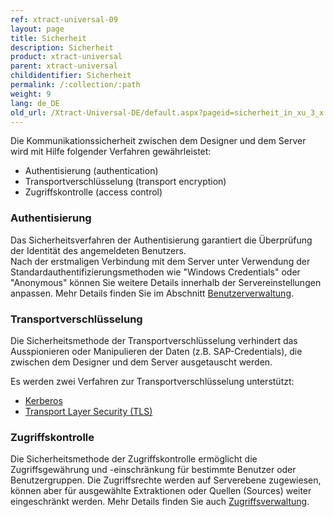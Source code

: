 ```yaml
---
ref: xtract-universal-09
layout: page
title: Sicherheit
description: Sicherheit
product: xtract-universal
parent: xtract-universal
childidentifier: Sicherheit
permalink: /:collection/:path
weight: 9
lang: de_DE
old_url: /Xtract-Universal-DE/default.aspx?pageid=sicherheit_in_xu_3_x
---
```


Die Kommunikationssicherheit zwischen dem Designer und dem Server wird mit Hilfe folgender Verfahren gewährleistet:
- Authentisierung (authentication) 
- Transportverschlüsselung (transport encryption)
- Zugriffskontrolle (access control)


### Authentisierung

Das Sicherheitsverfahren der Authentisierung garantiert die Überprüfung der Identität des angemeldeten Benutzers.  
Nach der erstmaligen Verbindung mit dem Server unter Verwendung der Standardauthentifizierungsmethoden wie "Windows Credentials" oder "Anonymous" können Sie 
weitere Details innerhalb der Servereinstellungen anpassen. Mehr Details finden Sie im Abschnitt [Benutzerverwaltung](./sicherheit/benutzerverwaltung).



### Transportverschlüsselung

Die Sicherheitsmethode der Transportverschlüsselung verhindert das Ausspionieren oder Manipulieren der Daten (z.B. SAP-Credentials), die zwischen dem Designer und dem Server ausgetauscht werden. 

Es werden zwei Verfahren zur Transportverschlüsselung unterstützt:
-	[Kerberos](https://msdn.microsoft.com/en-us/library/windows/desktop/aa374762(v=vs.85).aspx)
-	[Transport Layer Security (TLS)](https://docs.microsoft.com/en-us/windows/win32/secauthn/transport-layer-security-protocol)


### Zugriffskontrolle
Die Sicherheitsmethode der Zugriffskontrolle ermöglicht die Zugriffsgewährung und -einschränkung für bestimmte Benutzer oder Benutzergruppen. 
Die Zugriffsrechte werden auf Serverebene zugewiesen, können aber für ausgewählte Extraktionen oder Quellen (Sources) weiter eingeschränkt werden.
Mehr Details finden Sie auch [Zugriffsverwaltung](./sicherheit/zugriffsverwaltung).




